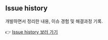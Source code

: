 ## Issue history

개발하면서 정리한 내용, 이슈 경험 및 해결과정 기록.

👉 [Issue history 보러 가기](https://github.com/im-yeobi/issue-history/issues)

